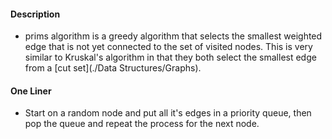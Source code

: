 #### Description
- prims algorithm is a greedy algorithm that selects the smallest weighted edge that is not yet connected to the set of visited nodes. This is very similar to Kruskal's algorithm in that they both select the smallest edge from a [cut set](./Data Structures/Graphs). 

#### One Liner
- Start on a random node and put all it's edges in a priority queue, then pop the queue and repeat the process for the next node. 